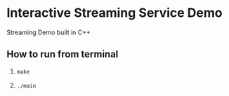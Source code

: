 # Interactive Streaming Service Demo
Streaming Demo built in C++

## How to run from terminal
1. ```markdown
   make
2. ```markdown
   ./main